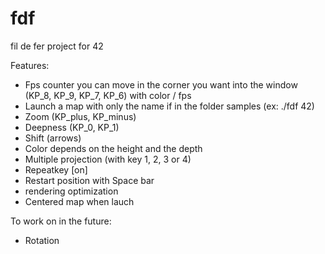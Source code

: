 # fdf
fil de fer project for 42

Features:

- Fps counter you can move in the corner you want into the window (KP_8, KP_9, KP_7, KP_6) with color / fps
- Launch a map with only the name if in the folder samples (ex: ./fdf 42)
- Zoom (KP_plus, KP_minus)
- Deepness (KP_0, KP_1)
- Shift (arrows)
- Color depends on the height and the depth
- Multiple projection (with key 1, 2, 3 or 4)
- Repeatkey [on]
- Restart position with Space bar
- rendering optimization
- Centered map when lauch

To work on in the future:

- Rotation
